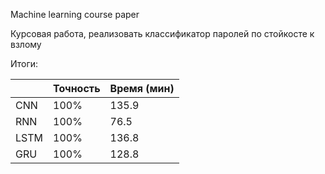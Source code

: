 Machine learning course paper

Курсовая работа, реализовать классификатор паролей по стойкосте к взлому

Итоги:
                        
|      | Точность | Время (мин) |
|------|----------|-------------|
| CNN  |   100%   |     135.9   |
| RNN  |   100%   |    76.5     |
| LSTM |   100%   |    136.8    |
| GRU  |   100%   |    128.8    |
